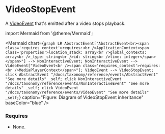 # VideoStopEvent

A [VideoEvent](/taxonomy/reference/events/VideoEvent) that's emitted after a video stops playback.

import Mermaid from '@theme/Mermaid';

<Mermaid chart={`
	graph LR
    AbstractEvent["AbstractEvent<br><span class='requires_context'>requires:<br />ApplicationContext<span class='properties'>location_stack: array<br />global_contexts: array<br />_type: string<br />id: string<br />time: integer</span></span>"] --> NonInteractiveEvent;
    NonInteractiveEvent --> VideoEvent["VideoEvent<br /><span class='requires_context'>requires:<br />MediaPlayerContext</span>"];
    VideoEvent --> VideoStopEvent;
    click AbstractEvent "/docs/taxonomy/reference/events/AbstractEvent" "See more details" _self;
    click NonInteractiveEvent "/docs/taxonomy/reference/events/NonInteractiveEvent" "See more details" _self;
    click VideoEvent "/docs/taxonomy/reference/events/VideoEvent" "See more details" _self;
`} caption="Figure: Diagram of VideoStopEvent inheritance" baseColor="blue" />

### Requires
- None.